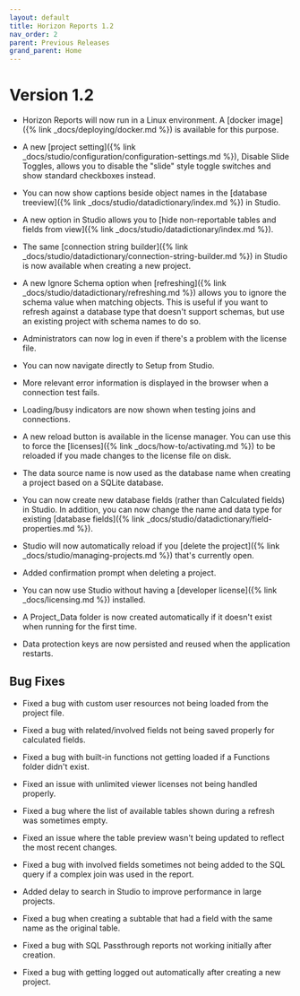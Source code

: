 ```yaml
---
layout: default
title: Horizon Reports 1.2
nav_order: 2
parent: Previous Releases
grand_parent: Home
---
```


# Version 1.2

* Horizon Reports will now run in a Linux environment. A [docker image]({% link _docs/deploying/docker.md %}) is available for this purpose.

* A new [project setting]({% link _docs/studio/configuration/configuration-settings.md %}), Disable Slide Toggles, allows you to disable the "slide" style toggle switches and show standard checkboxes instead.

* You can now show captions beside object names in the [database treeview]({% link _docs/studio/datadictionary/index.md %}) in Studio.

* A new option in Studio allows you to [hide non-reportable tables and fields from view]({% link _docs/studio/datadictionary/index.md %}).

* The same [connection string builder]({% link _docs/studio/datadictionary/connection-string-builder.md %}) in Studio is now available when creating a new project.

* A new Ignore Schema option when [refreshing]({% link _docs/studio/datadictionary/refreshing.md %}) allows you to ignore the schema value when matching objects. This is useful if you want to refresh against a database type that doesn't support schemas, but use an existing project with schema names to do so.

* Administrators can now log in even if there's a problem with the license file.

* You can now navigate directly to Setup from Studio.

* More relevant error information is displayed in the browser when a connection test fails.

* Loading/busy indicators are now shown when testing joins and connections.

* A new reload button is available in the license manager. You can use this to force the [licenses]({% link _docs/how-to/activating.md %}) to be reloaded if you made changes to the license file on disk.

* The data source name is now used as the database name when creating a project based on a SQLite database.

* You can now create new database fields (rather than Calculated fields) in Studio. In addition, you can now change the name and data type for existing [database fields]({% link _docs/studio/datadictionary/field-properties.md %}).

* Studio will now automatically reload if you [delete the project]({% link _docs/studio/managing-projects.md %}) that's currently open.

* Added confirmation prompt when deleting a project.

* You can now use Studio without having a [developer license]({% link _docs/licensing.md %}) installed.

* A Project_Data folder is now created automatically if it doesn't exist when running for the first time.

* Data protection keys are now persisted and reused when the application restarts.

## Bug Fixes

* Fixed a bug with custom user resources not being loaded from the project file.

* Fixed a bug with related/involved fields not being saved properly for calculated fields.

* Fixed a bug with built-in functions not getting loaded if a Functions folder didn't exist. 

* Fixed an issue with unlimited viewer licenses not being handled properly.

* Fixed a bug where the list of available tables shown during a refresh was sometimes empty.

* Fixed an issue where the table preview wasn't being updated to reflect the most recent changes.

* Fixed a bug with involved fields sometimes not being added to the SQL query if a complex join was used in the report.

* Added delay to search in Studio to improve performance in large projects.

* Fixed a bug when creating a subtable that had a field with the same name as the original table.

* Fixed a bug with SQL Passthrough reports not working initially after creation.

* Fixed a bug with getting logged out automatically after creating a new project.